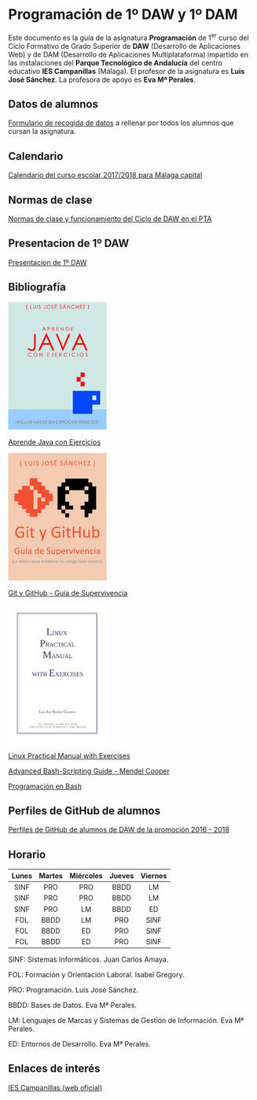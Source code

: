 # Programación de 1º DAW y 1º DAM

Este documento es la guía de la asignatura **Programación** de 1<sup>er</sup> curso del Ciclo Formativo de Grado Superior de **DAW** (Desarrollo de Aplicaciones Web) y de DAM (Desarrollo de Aplicaciones Multiplataforma) impartido en las instalaciones del **Parque Tecnológico de Andalucía** del centro educativo **IES Campanillas** (Málaga). El profesor de la asignatura es **Luis José Sánchez**. La profesora de apoyo es **Eva Mª Perales**.

## Datos de alumnos

[Formulario de recogida de datos](https://docs.google.com/forms/d/e/1FAIpQLSfeLD14YMtNoc-bJWAdqzW8PB6isP-ZK9GkTDSw0CjLGJ1mwg/viewform) a rellenar por todos los alumnos que cursan la asignatura.

## Calendario

[Calendario del curso escolar 2017/2018 para Málaga capital](CalendarioProvincial1718.pdf)

## Normas de clase

[Normas de clase y funcionamiento del Ciclo de DAW en el PTA](normas_y_funcionamiento_daw.pdf)


## Presentacion de 1º DAW

[Presentacion de 1º DAW](https://rawgit.com/LuisJoseSanchez/presentacion-daw1/master/index.html)


## Bibliografía


<a href="https://leanpub.com/aprendejava">![Aprende Java con Ejercicios](aprendejava200.jpg)</a>

[Aprende Java con Ejercicios](https://leanpub.com/aprendejava/)

<a href="https://leanpub.com/gitygithub/">![Git y GitHub - Guía de Supervivencia](https://github.com/LuisJoseSanchez/dwes/blob/master/gitygithub200.jpg
)</a>

[Git y GitHub - Guía de Supervivencia](https://leanpub.com/gitygithub/)


<a href="linux_practical_manual_31_07_2014_en.pdf">![Linux Practical Manual with Exercises](linuxpracticalmanual200.png)</a>

[Linux Practical Manual with Exercises](linux_practical_manual_31_07_2014_en.pdf)

[Advanced Bash-Scripting Guide - Mendel Cooper](abs-guide.pdf)

[Programación en Bash](manualbash.pdf)


## Perfiles de GitHub de alumnos

[Perfiles de GitHub de alumnos de DAW de la promoción 2016 - 2018](https://github.com/LuisJoseSanchez/github-alumnos-daw-1618)

## Horario

| Lunes | Martes | Miércoles | Jueves | Viernes |
| :---: | :---:  |   :---:   | :---:  |  :---:  |
| SINF  | PRO    | PRO       | BBDD   | LM      |
| SINF  | PRO    | PRO       | BBDD   | LM      |
| SINF  | PRO    | LM        | BBDD   | ED      |
| FOL   | BBDD   | LM        | PRO    | SINF    |
| FOL   | BBDD   | ED        | PRO    | SINF    |
| FOL   | BBDD   | ED        | PRO    | SINF    |


SINF: Sistemas Informáticos. Juan Carlos Amaya.

FOL: Formación y Orientación Laboral. Isabel Gregory.

PRO: Programación. Luis José Sánchez.

BBDD: Bases de Datos. Eva Mª Perales.

LM: Lenguajes de Marcas y Sistemas de Gestión de Información. Eva Mª Perales.

ED: Entornos de Desarrollo. Eva Mª Perales.

## Enlaces de interés

[IES Campanillas (web oficial)](http://iescampanillas.com/)
